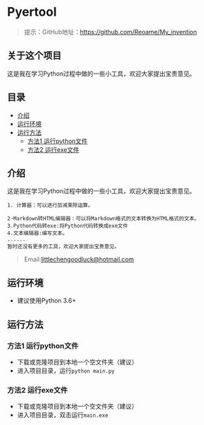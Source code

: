 # Pyertool

> 提示：GitHub地址：https://github.com/Reoame/My_invention
## 关于这个项目

这是我在学习Python过程中做的一些小工具，欢迎大家提出宝贵意见。

## 目录

- [介绍](#介绍)
- [运行环境](#运行环境)
- [运行方法](#运行方法)
  - [方法1 运行python文件](#方法1-运行python文件)
  - [方法2 运行exe文件](#方法2-运行exe文件)
## 介绍

这是我在学习Python过程中做的一些小工具，欢迎大家提出宝贵意见。

    1. 计算器：可以进行加减乘除运算。
  
    2·Markdown转HTML编辑器：可以将Markdown格式的文本转换为HTML格式的文本。
    3.Python代码转exe:将Python代码转换成exe文件
    4.文本编辑器:编写文本。
    ......
    暂时还没有更多的工具，欢迎大家提出宝贵意见。
> Email:littlechengoodluck@hotmail.com
## 运行环境

- 建议使用Python 3.6+

## 运行方法


### 方法1 运行python文件
- 下载或克隆项目到本地一个空文件夹（建议）
- 进入项目目录，运行`python main.py`
### 方法2 运行exe文件
- 下载或克隆项目到本地一个空文件夹（建议）
- 进入项目目录，双击运行`main.exe`


    
